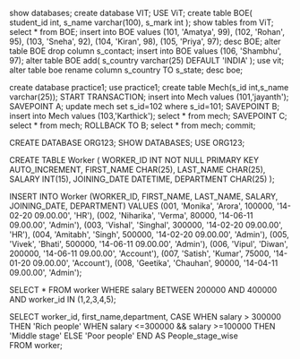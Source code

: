 show databases;
create database VIT;
USE ViT;
create table BOE(
student_id int, 
s_name varchar(100), 
s_mark int
);
show tables from ViT;
select * from BOE;
insert into BOE values (101, 'Amatya', 99),
(102, 'Rohan', 95),
(103, 'Sneha', 92),
(104, 'Kiran', 98),
(105, 'Priya', 97);
desc BOE;
alter table BOE drop column s_contact;
insert into BOE values (106, 'Shambhu', 97);
alter table BOE add(
	s_country varchar(25) DEFAULT 'INDIA'
);
use vit;
alter table boe rename column
	s_country TO s_state;
desc boe;

create database practice1;
use practice1;
create table Mech(s_id int,s_name varchar(25));
START TRANSACTION;
insert into Mech values (101,'jayanth');
SAVEPOINT A;
update mech set s_id=102 where s_id=101;
SAVEPOINT B;
insert into Mech values (103,'Karthick');
select * from mech;
SAVEPOINT C;
select * from mech;
ROLLBACK TO B;
select * from mech;
commit;

CREATE DATABASE ORG123;
SHOW DATABASES;
USE ORG123;

CREATE TABLE Worker (
	WORKER_ID INT NOT NULL PRIMARY KEY AUTO_INCREMENT,
	FIRST_NAME CHAR(25),
	LAST_NAME CHAR(25),
	SALARY INT(15),
	JOINING_DATE DATETIME,
	DEPARTMENT CHAR(25)
);

INSERT INTO Worker 
	(WORKER_ID, FIRST_NAME, LAST_NAME, SALARY, JOINING_DATE, DEPARTMENT) VALUES
		(001, 'Monika', 'Arora', 100000, '14-02-20 09.00.00', 'HR'),
		(002, 'Niharika', 'Verma', 80000, '14-06-11 09.00.00', 'Admin'),
		(003, 'Vishal', 'Singhal', 300000, '14-02-20 09.00.00', 'HR'),
		(004, 'Amitabh', 'Singh', 500000, '14-02-20 09.00.00', 'Admin'),
		(005, 'Vivek', 'Bhati', 500000, '14-06-11 09.00.00', 'Admin'),
		(006, 'Vipul', 'Diwan', 200000, '14-06-11 09.00.00', 'Account'),
		(007, 'Satish', 'Kumar', 75000, '14-01-20 09.00.00', 'Account'),
		(008, 'Geetika', 'Chauhan', 90000, '14-04-11 09.00.00', 'Admin');

SELECT * FROM worker
WHERE salary BETWEEN 200000 AND 400000
AND worker_id IN (1,2,3,4,5);

SELECT worker_id, first_name,department,
CASE
    WHEN salary > 300000 THEN 'Rich people'
    WHEN salary <=300000 && salary >=100000 THEN 'Middle stage'
    ELSE 'Poor people'
END 
AS People_stage_wise
FROM worker;

